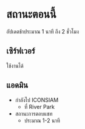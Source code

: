 # สถานะตอนนี้
อัปเดตช้าประมาณ 1 นาที ถึง 2 ชั่วโมง
## เซิร์ฟเวอร์
ใช้งานได้
## แอดมิน
* กำลังไป ICONSIAM
  - ที่ River Park
* สถานะการตอบแชท
  - ประมาณ 1-2 นาที
